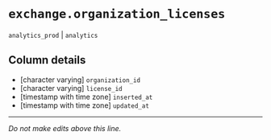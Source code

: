 # `exchange.organization_licenses`
`analytics_prod` | `analytics`

## Column details
* [character varying] `organization_id`
* [character varying] `license_id`
* [timestamp with time zone] `inserted_at`
* [timestamp with time zone] `updated_at`

-------------------------------------------------------------------------------
*Do not make edits above this line.*

